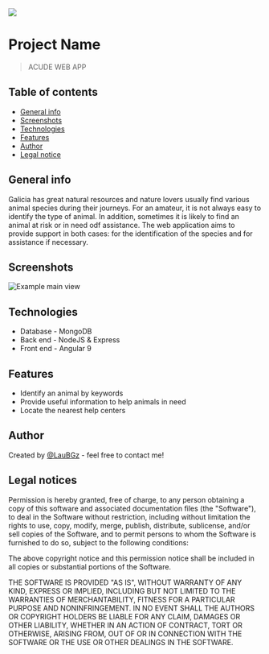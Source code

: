 <img src="https://res.cloudinary.com/duiyyjgey/image/upload/c_scale,h_100/v1585495456/animals/1585495454993.png">

# Project Name
> ACUDE WEB APP

## Table of contents
* [General info](#general-info)
* [Screenshots](#screenshots)
* [Technologies](#technologies)
* [Features](#features)
* [Author](#author)
* [Legal notice](#legalnotice)

## General info
Galicia has great natural resources and nature lovers usually find various animal species during their journeys. For an amateur, it is not always easy to identify the type of animal. In addition, sometimes it is likely to find an animal at risk or in need odf assistance. The web application aims to provide support in both cases: for the identification of the species and for assistance if necessary.

## Screenshots
![Example main view](https://res.cloudinary.com/duiyyjgey/image/upload/v1585500227/animals/main_eagxm8.png)

## Technologies
* Database - MongoDB
* Back end - NodeJS & Express 
* Front end - Angular 9

## Features
* Identify an animal by keywords
* Provide useful information to help animals in need
* Locate the nearest help centers

## Author
Created by [@LauBGz](https://www.linkedin.com/in/lauraglezbarreiro) - feel free to contact me!

## Legal notices

Permission is hereby granted, free of charge, to any person obtaining a copy
of this software and associated documentation files (the "Software"), to deal
in the Software without restriction, including without limitation the rights
to use, copy, modify, merge, publish, distribute, sublicense, and/or sell
copies of the Software, and to permit persons to whom the Software is
furnished to do so, subject to the following conditions:

The above copyright notice and this permission notice shall be included in all
copies or substantial portions of the Software.

THE SOFTWARE IS PROVIDED "AS IS", WITHOUT WARRANTY OF ANY KIND, EXPRESS OR
IMPLIED, INCLUDING BUT NOT LIMITED TO THE WARRANTIES OF MERCHANTABILITY,
FITNESS FOR A PARTICULAR PURPOSE AND NONINFRINGEMENT. IN NO EVENT SHALL THE
AUTHORS OR COPYRIGHT HOLDERS BE LIABLE FOR ANY CLAIM, DAMAGES OR OTHER
LIABILITY, WHETHER IN AN ACTION OF CONTRACT, TORT OR OTHERWISE, ARISING FROM,
OUT OF OR IN CONNECTION WITH THE SOFTWARE OR THE USE OR OTHER DEALINGS IN THE
SOFTWARE.